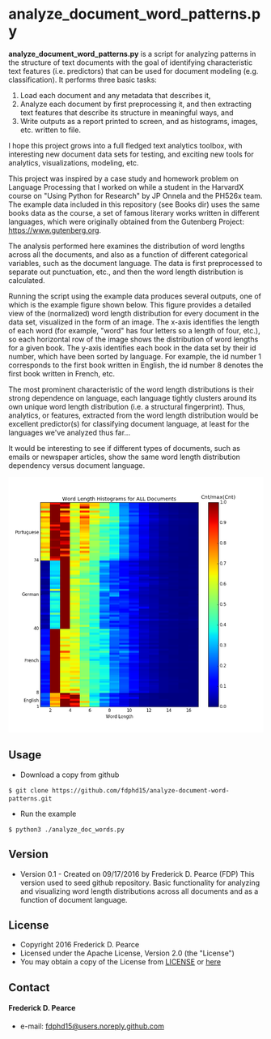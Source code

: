 analyze_document_word_patterns.py
======
**analyze_document_word_patterns.py** is a script for analyzing patterns in the
structure of text documents with the goal of identifying characteristic 
text features (i.e. predictors) that can be used for document modeling (e.g. 
classification). It performs three basic tasks:

1) Load each document and any metadata that describes it, 
2) Analyze each document by first preprocessing it, and then extracting text 
features that describe its structure in meaningful ways, and 
3) Write outputs as a report printed to screen, and as histograms, images, etc. 
written to file. 

I hope this project grows into a full fledged text analytics toolbox, with 
interesting new document data sets for testing, and exciting new tools for 
analytics, visualizations, modeling, etc.

This project was inspired by a case study and homework problem on Language 
Processing that I worked on while a student in the HarvardX course on "Using
Python for Research" by JP Onnela and the PH526x team. The example data 
included in this repository (see Books dir) uses the same books data as the 
course, a set of famous literary works written in different languages, which 
were originally obtained from the Gutenberg Project: https://www.gutenberg.org.  

The analysis performed here examines the distribution of word lengths across 
all the documents, and also as a function of different categorical variables, 
such as the document language. The data is first preprocessed to separate out 
punctuation, etc., and then the word length distribution is calculated.  

Running the script using the example data produces several outputs, one of which
is the example figure shown below.  This figure provides a detailed view of the 
(normalized) word length distribution for every document in the data set, 
visualized in the form of an image. The x-axis identifies the length of each 
word (for example, "word" has four letters so a length of four, etc.), so each 
horizontal row of the image shows the distribution of word lengths for a given 
book.  The y-axis identifies each book in the data set by their id number, 
which have been sorted by language.  For example, the id number 1 corresponds
to the first book written in English, the id number 8 denotes the first book 
written in French, etc.

The most prominent characteristic of the word length distributions is their 
strong dependence on language, each language tightly clusters around its own 
unique word length distribution (i.e. a structural fingerprint).  Thus, 
analytics, or features, extracted from the word length distribution would 
be excellent predictor(s) for classifying document language, at least for the 
languages we've analyzed thus far...

It would be interesting to see if different types of documents, such as emails 
or newspaper articles, show the same word length distribution dependency versus 
document language.

![Example Figure](https://github.com/fdphd15/analyze-document-word-patterns/blob/master/word_length_alldocs_img.png)

## Usage
* Download a copy from github

```
$ git clone https://github.com/fdphd15/analyze-document-word-patterns.git
```

* Run the example

```
$ python3 ./analyze_doc_words.py
```

## Version 
* Version 0.1 - Created on 09/17/2016 by Frederick D. Pearce (FDP)
                This version used to seed github repository.
                Basic functionality for analyzing and visualizing word 
                length distributions across all documents and as a function
                of document language.
## License 

* Copyright 2016 Frederick D. Pearce
* Licensed under the Apache License, Version 2.0 (the "License")
* You may obtain a copy of the License from
[LICENSE](https://github.com/fdphd15/analyze-document-word-patterns/blob/master/LICENSE.md) or
[here](http://www.apache.org/licenses/LICENSE-2.0)
 
## Contact
#### Frederick D. Pearce
* e-mail: fdphd15@users.noreply.github.com

